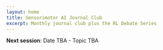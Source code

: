 ```yaml
---
layout: home
title: Sensorimotor AI Journal Club
excerpt: Monthly journal club plus the RL Debate Series
---
```


**Next session**: Date TBA - Topic TBA 
